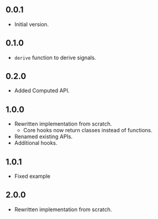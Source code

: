 ## 0.0.1

- Initial version.

## 0.1.0

- `derive` function to derive signals.

## 0.2.0

- Added Computed API.

## 1.0.0

- Rewritten implementation from scratch.
  - Core hooks now return classes instead of functions.
- Renamed existing APIs.
- Additional hooks.

## 1.0.1

- Fixed example

## 2.0.0

- Rewritten implementation from scratch.
